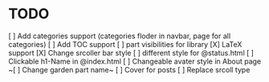 # TODO
[ ] Add categories support (categories floder in navbar, page for all categories)
[ ] Add TOC support
[ ] part visibilities for library
[X] LaTeX support
[X] Change srcoller bar style
[ ] different style for @status.html
[ ] Clickable h1-Name in @index.html
[ ] Changeable avater style in About page
~[ ] Change garden part name~
[ ] Cover for posts
[ ] Replace srcoll type
